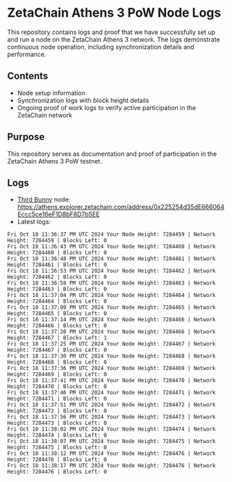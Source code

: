 # ZetaChain Athens 3 PoW Node Logs
This repository contains logs and proof that we have successfully set up and run a node on the ZetaChain Athens 3 network. The logs demonstrate continuous node operation, including synchronization details and performance.

## Contents
- Node setup information
- Synchronization logs with block height details
- Ongoing proof of work logs to verify active participation in the ZetaChain network

## Purpose
This repository serves as documentation and proof of participation in the ZetaChain Athens 3 PoW testnet.

## Logs

- [Third Bunny](https://thirdbunny.xyz/) node: https://athens.explorer.zetachain.com/address/0x225254d35dE666064Eccc5ce16eF1D8bF8D7b5EE
- Latest logs:
```
Fri Oct 18 11:36:37 PM UTC 2024 Your Node Height: 7284459 | Network Height: 7284459 | Blocks Left: 0
Fri Oct 18 11:36:43 PM UTC 2024 Your Node Height: 7284460 | Network Height: 7284460 | Blocks Left: 0
Fri Oct 18 11:36:48 PM UTC 2024 Your Node Height: 7284461 | Network Height: 7284461 | Blocks Left: 0
Fri Oct 18 11:36:53 PM UTC 2024 Your Node Height: 7284462 | Network Height: 7284462 | Blocks Left: 0
Fri Oct 18 11:36:58 PM UTC 2024 Your Node Height: 7284463 | Network Height: 7284463 | Blocks Left: 0
Fri Oct 18 11:37:04 PM UTC 2024 Your Node Height: 7284464 | Network Height: 7284464 | Blocks Left: 0
Fri Oct 18 11:37:09 PM UTC 2024 Your Node Height: 7284465 | Network Height: 7284465 | Blocks Left: 0
Fri Oct 18 11:37:14 PM UTC 2024 Your Node Height: 7284466 | Network Height: 7284466 | Blocks Left: 0
Fri Oct 18 11:37:20 PM UTC 2024 Your Node Height: 7284466 | Network Height: 7284467 | Blocks Left: 1
Fri Oct 18 11:37:25 PM UTC 2024 Your Node Height: 7284467 | Network Height: 7284467 | Blocks Left: 0
Fri Oct 18 11:37:30 PM UTC 2024 Your Node Height: 7284468 | Network Height: 7284468 | Blocks Left: 0
Fri Oct 18 11:37:36 PM UTC 2024 Your Node Height: 7284469 | Network Height: 7284469 | Blocks Left: 0
Fri Oct 18 11:37:41 PM UTC 2024 Your Node Height: 7284470 | Network Height: 7284470 | Blocks Left: 0
Fri Oct 18 11:37:46 PM UTC 2024 Your Node Height: 7284471 | Network Height: 7284471 | Blocks Left: 0
Fri Oct 18 11:37:51 PM UTC 2024 Your Node Height: 7284472 | Network Height: 7284472 | Blocks Left: 0
Fri Oct 18 11:37:56 PM UTC 2024 Your Node Height: 7284473 | Network Height: 7284473 | Blocks Left: 0
Fri Oct 18 11:38:02 PM UTC 2024 Your Node Height: 7284474 | Network Height: 7284474 | Blocks Left: 0
Fri Oct 18 11:38:07 PM UTC 2024 Your Node Height: 7284475 | Network Height: 7284475 | Blocks Left: 0
Fri Oct 18 11:38:12 PM UTC 2024 Your Node Height: 7284476 | Network Height: 7284476 | Blocks Left: 0
Fri Oct 18 11:38:17 PM UTC 2024 Your Node Height: 7284476 | Network Height: 7284476 | Blocks Left: 0
```
